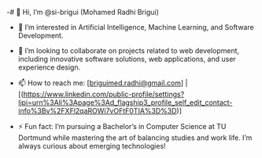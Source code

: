 -# 👋 Hi, I’m @si-brigui (Mohamed Radhi Brigui)

- 👀 I’m interested in Artificial Intelligence, Machine Learning, and Software Development.

- 💞️ I’m looking to collaborate on projects related to web development, including innovative software solutions, web applications, and user experience design.
- 📫 How to reach me: [briguimed.radhi@gmail.com] | [(https://www.linkedin.com/public-profile/settings?lipi=urn%3Ali%3Apage%3Ad_flagship3_profile_self_edit_contact-info%3Bv%2FXFl2qaROWi7vOFtF0TIA%3D%3D)]
- ⚡ Fun fact: I’m pursuing a Bachelor’s in Computer Science at TU Dortmund while mastering the art of balancing studies and work life. I’m always curious about emerging technologies!

